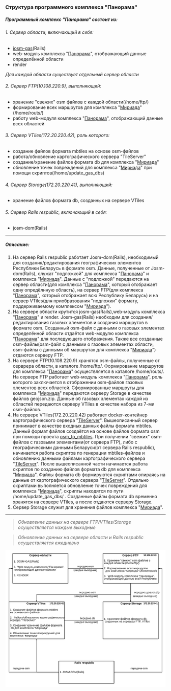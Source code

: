 ### Структура программного комплекса "Панорама" ###
##### Программный комплекс "Панорама" состоит из:  #####
###### 1.  Cервер области, включающий в себя: ######
+  [josm-gas](https://gitlab.cloud.gas.by/panorama/josm-gas)(Rails)
+  web-модуль комплекса "[Панорама](http://panorama.topgas.by/)", отображающий данные определённой области
+  render

*Для каждой области существует отдельный сервер области*
######  2.  Cервер FTP(10.108.220.9), выполняющий: ######
+  хранение "свежих" osm файлов с каждой области(/home/ftp/)
+  формирование всех маршрутов для комплекса "[Мириада](https://gitlab.cloud.gas.by/miriada)"(/home/routs/)
+  работу web-модуля комплекса "[Панорама](http://panorama.topgas.by/)", отображающий данные всех областей
######  3.   Сервер VTiles(172.20.220.42), роль которого: ######
+  cоздание файлов формата mbtiles на основе osm-файлов
+  работа/обновление картографического сервера "TileServer"
+  создание/хранение файлов формата db для комплекса "[Мириада](https://gitlab.cloud.gas.by/miriada)"
+  обновление точек повреждений для комплекса "[Мириада](https://gitlab.cloud.gas.by/miriada)" при помощи скриптов(/home/update_gas_dbs)
######  4.   Сервер Storage(172.20.220.41), выполняющий: ######
+  хранение файлов формата db, созданных на сервере VTiles
######  5.   Сервер Rails respublic, включающий в себя: ######
+  josm-dom(Rails)
___

##### Описание: #####
1. На сервер Rails respublic работает Josm-dom(Rails), необходимый для создания/редактирования географических элементов Республики Беларусь в формате osm. Данные, полученные от Josm-dom(Rails), служат "подложкой" для комплекса "[Панорама](http://panorama.topgas.by/)" и комплекса "[Мириада](https://gitlab.cloud.gas.by/miriada)". Данные с "подложкой" передаются на сервер области(для комплекса "[Панорама](http://panorama.topgas.by/)", который отображает одну опредёлнную область), на сервер FTP(для комплекса "[Панорама](http://panorama.topgas.by/)", который отображает всю Республику Беларусь) и на сервер VTiles(для приобразования "подложки" формату, поддерживаемому комплексом "[Мириада](https://gitlab.cloud.gas.by/miriada)").
2. На cервере области крутится josm-gas(Rails),web-модуль комплекса "[Панорама](http://panorama.topgas.by/)" и render. Josm-gas(Rails) необходим для создания/редактирования газовых элементов и создания маршрутов в формате osm. Созданный osm-файл с данными о газовых элементах определённой области отдаётся web-модулю комплекса "[Панорама](http://panorama.topgas.by/)" для последующего отображения. Также все созданные osm-файлы(osm-файл с данными о газовых элементах области, osm-файлы с данными об маршрутах для комплекса "[Мириада](https://gitlab.cloud.gas.by/miriada)") отдаются серверу FTP.
3. На сервере FTP(10.108.220.9) хранятся osm-файлы, полученные от серврера области, в каталоге /home/ftp/. Формирование маршрутов для комплекса "[Панорама](http://panorama.topgas.by/)" осуществляется в каталоге /home/routs/. На сервере FTP работает web-модуль комплекса "[Панорама](http://panorama.topgas.by/)", роль которого заключается в отображении osm-файлов газовых элементов всех областей.
Сформированные маршруты для комплекса "[Мириада](https://gitlab.cloud.gas.by/miriada)" передаются серверу Storage в качестве файлов geojson.zip.
Данные об газовых элементах каждой из областей передаются серверу VTiles в качестве набора из 7-ми osm-файлов.
4. На сервере VTiles(172.20.220.42) работает docker-контейнер картографического
сервера "[TileServer](https://hub.docker.com/r/maptiler/tileserver-gl)". Вышеописанный сервер принимает в качестве входных данных файлы формата mbtiles. Данный формат файлов создаётся на основе файлов формата osm при помощи проекта [osm_to_mbtiles](https://gitlab.cloud.gas.by/panorama/osm_to_mbtiles). При получении "свежих" osm-файлов с газовыми элементами(от сервера FTP), либо с географическими данными Беларуси(от сервера Rails respublic), начинается работа скриптов по генерации mbtiles-файлов и обновлению данными файлами картографического сервера "[TileServer](https://hub.docker.com/r/maptiler/tileserver-gl)".
После вышеописанной части начинается работа скриптов по созданию файлов формата db для комплекса "[Мириада](https://gitlab.cloud.gas.by/miriada)". Файлы формата db формируются скриптами опираясь на данные от  картографического
сервера "[TileServer](https://hub.docker.com/r/maptiler/tileserver-gl)". Отдельно скриптами выполняется обновление точек повреждений для комплекса "[Мириада](https://gitlab.cloud.gas.by/miriada)", скрипты находятся по пути /home/update_gas_dbs/ .
Созданные файлы формата db временно хранятся на сервере VTiles, а после отдаются серверу Storage.
5. Сервер Storage служит для хранения файлов комплекса "[Мириада](https://gitlab.cloud.gas.by/miriada)".
___
>*Обновление данных на сервере FTP/VTiles/Storage осуществляется каждые выходные*

>*Обновление данных на сервере области и Rails respublic осуществляется ежедневно*


![Image alt](https://github.com/Zhdanovich98/osmconvertor/raw/master/png/diagram.png)
